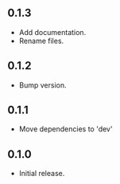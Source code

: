 ## 0.1.3

* Add documentation.
* Rename files.

## 0.1.2

* Bump version.

## 0.1.1

* Move dependencies to 'dev'

## 0.1.0

* Initial release.